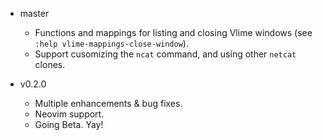 * master
    * Functions and mappings for listing and closing Vlime windows (see
      `:help vlime-mappings-close-window`).
    * Support cusomizing the `ncat` command, and using other `netcat` clones.

* v0.2.0
    * Multiple enhancements & bug fixes.
    * Neovim support.
    * Going Beta. Yay!

